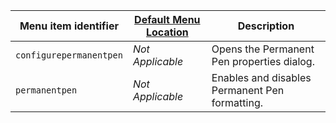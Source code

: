 | Menu item identifier    | [Default Menu Location]({{site.baseurl}}/interface/menus/menus-configuration-options/#examplethetinymcedefaultmenuitems) | Description                                    |
|-------------------------|----------------------------------------------------------------------------------------------------------|------------------------------------------------|
| `configurepermanentpen` | _Not Applicable_                                                                                         | Opens the Permanent Pen properties dialog.     |
| `permanentpen`          | _Not Applicable_                                                                                         | Enables and disables Permanent Pen formatting. |